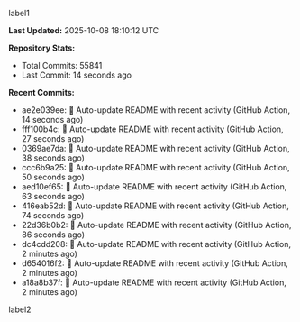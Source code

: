 
label1 
<!-- ACTIVITY_START -->
**Last Updated:** 2025-10-08 18:10:12 UTC

**Repository Stats:**
- Total Commits: 55841
- Last Commit: 14 seconds ago

**Recent Commits:**
- ae2e039ee: 🤖 Auto-update README with recent activity (GitHub Action, 14 seconds ago)
- fff100b4c: 🤖 Auto-update README with recent activity (GitHub Action, 27 seconds ago)
- 0369ae7da: 🤖 Auto-update README with recent activity (GitHub Action, 38 seconds ago)
- ccc6b9a25: 🤖 Auto-update README with recent activity (GitHub Action, 50 seconds ago)
- aed10ef65: 🤖 Auto-update README with recent activity (GitHub Action, 63 seconds ago)
- 416eab52d: 🤖 Auto-update README with recent activity (GitHub Action, 74 seconds ago)
- 22d36b0b2: 🤖 Auto-update README with recent activity (GitHub Action, 86 seconds ago)
- dc4cdd208: 🤖 Auto-update README with recent activity (GitHub Action, 2 minutes ago)
- d654016f2: 🤖 Auto-update README with recent activity (GitHub Action, 2 minutes ago)
- a18a8b37f: 🤖 Auto-update README with recent activity (GitHub Action, 2 minutes ago)
<!-- ACTIVITY_END -->

label2
